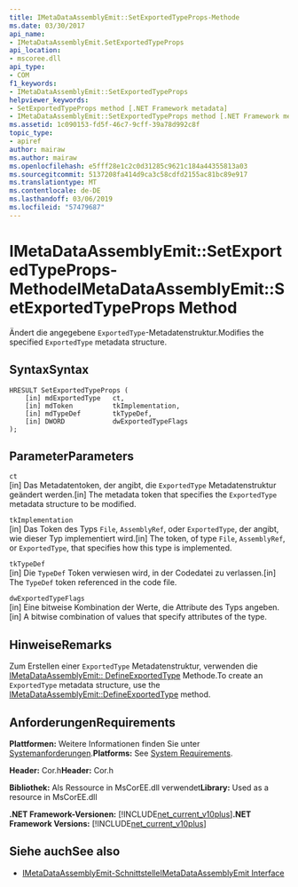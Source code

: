 ```yaml
---
title: IMetaDataAssemblyEmit::SetExportedTypeProps-Methode
ms.date: 03/30/2017
api_name:
- IMetaDataAssemblyEmit.SetExportedTypeProps
api_location:
- mscoree.dll
api_type:
- COM
f1_keywords:
- IMetaDataAssemblyEmit::SetExportedTypeProps
helpviewer_keywords:
- SetExportedTypeProps method [.NET Framework metadata]
- IMetaDataAssemblyEmit::SetExportedTypeProps method [.NET Framework metadata]
ms.assetid: 1c090153-fd5f-46c7-9cff-39a78d992c8f
topic_type:
- apiref
author: mairaw
ms.author: mairaw
ms.openlocfilehash: e5fff28e1c2c0d31285c9621c184a44355813a03
ms.sourcegitcommit: 5137208fa414d9ca3c58cdfd2155ac81bc89e917
ms.translationtype: MT
ms.contentlocale: de-DE
ms.lasthandoff: 03/06/2019
ms.locfileid: "57479687"
---
```

# <a name="imetadataassemblyemitsetexportedtypeprops-method"></a><span data-ttu-id="dcb70-102">IMetaDataAssemblyEmit::SetExportedTypeProps-Methode</span><span class="sxs-lookup"><span data-stu-id="dcb70-102">IMetaDataAssemblyEmit::SetExportedTypeProps Method</span></span>
<span data-ttu-id="dcb70-103">Ändert die angegebene `ExportedType`-Metadatenstruktur.</span><span class="sxs-lookup"><span data-stu-id="dcb70-103">Modifies the specified `ExportedType` metadata structure.</span></span>  
  
## <a name="syntax"></a><span data-ttu-id="dcb70-104">Syntax</span><span class="sxs-lookup"><span data-stu-id="dcb70-104">Syntax</span></span>  
  
```  
HRESULT SetExportedTypeProps (  
    [in] mdExportedType   ct,   
    [in] mdToken          tkImplementation,  
    [in] mdTypeDef        tkTypeDef,  
    [in] DWORD            dwExportedTypeFlags  
);  
```  
  
## <a name="parameters"></a><span data-ttu-id="dcb70-105">Parameter</span><span class="sxs-lookup"><span data-stu-id="dcb70-105">Parameters</span></span>  
 `ct`  
 <span data-ttu-id="dcb70-106">[in] Das Metadatentoken, der angibt, die `ExportedType` Metadatenstruktur geändert werden.</span><span class="sxs-lookup"><span data-stu-id="dcb70-106">[in] The metadata token that specifies the `ExportedType` metadata structure to be modified.</span></span>  
  
 `tkImplementation`  
 <span data-ttu-id="dcb70-107">[in] Das Token des Typs `File`, `AssemblyRef`, oder `ExportedType`, der angibt, wie dieser Typ implementiert wird.</span><span class="sxs-lookup"><span data-stu-id="dcb70-107">[in] The token, of type `File`, `AssemblyRef`, or `ExportedType`, that specifies how this type is implemented.</span></span>  
  
 `tkTypeDef`  
 <span data-ttu-id="dcb70-108">[in] Die `TypeDef` Token verwiesen wird, in der Codedatei zu verlassen.</span><span class="sxs-lookup"><span data-stu-id="dcb70-108">[in] The `TypeDef` token referenced in the code file.</span></span>  
  
 `dwExportedTypeFlags`  
 <span data-ttu-id="dcb70-109">[in] Eine bitweise Kombination der Werte, die Attribute des Typs angeben.</span><span class="sxs-lookup"><span data-stu-id="dcb70-109">[in] A bitwise combination of values that specify attributes of the type.</span></span>  
  
## <a name="remarks"></a><span data-ttu-id="dcb70-110">Hinweise</span><span class="sxs-lookup"><span data-stu-id="dcb70-110">Remarks</span></span>  
 <span data-ttu-id="dcb70-111">Zum Erstellen einer `ExportedType` Metadatenstruktur, verwenden die [IMetaDataAssemblyEmit:: DefineExportedType](../../../../docs/framework/unmanaged-api/metadata/imetadataassemblyemit-defineexportedtype-method.md) Methode.</span><span class="sxs-lookup"><span data-stu-id="dcb70-111">To create an `ExportedType` metadata structure, use the [IMetaDataAssemblyEmit::DefineExportedType](../../../../docs/framework/unmanaged-api/metadata/imetadataassemblyemit-defineexportedtype-method.md) method.</span></span>  
  
## <a name="requirements"></a><span data-ttu-id="dcb70-112">Anforderungen</span><span class="sxs-lookup"><span data-stu-id="dcb70-112">Requirements</span></span>  
 <span data-ttu-id="dcb70-113">**Plattformen:** Weitere Informationen finden Sie unter [Systemanforderungen](../../../../docs/framework/get-started/system-requirements.md).</span><span class="sxs-lookup"><span data-stu-id="dcb70-113">**Platforms:** See [System Requirements](../../../../docs/framework/get-started/system-requirements.md).</span></span>  
  
 <span data-ttu-id="dcb70-114">**Header:** Cor.h</span><span class="sxs-lookup"><span data-stu-id="dcb70-114">**Header:** Cor.h</span></span>  
  
 <span data-ttu-id="dcb70-115">**Bibliothek:** Als Ressource in MsCorEE.dll verwendet</span><span class="sxs-lookup"><span data-stu-id="dcb70-115">**Library:** Used as a resource in MsCorEE.dll</span></span>  
  
 <span data-ttu-id="dcb70-116">**.NET Framework-Versionen:** [!INCLUDE[net_current_v10plus](../../../../includes/net-current-v10plus-md.md)]</span><span class="sxs-lookup"><span data-stu-id="dcb70-116">**.NET Framework Versions:** [!INCLUDE[net_current_v10plus](../../../../includes/net-current-v10plus-md.md)]</span></span>  
  
## <a name="see-also"></a><span data-ttu-id="dcb70-117">Siehe auch</span><span class="sxs-lookup"><span data-stu-id="dcb70-117">See also</span></span>
- [<span data-ttu-id="dcb70-118">IMetaDataAssemblyEmit-Schnittstelle</span><span class="sxs-lookup"><span data-stu-id="dcb70-118">IMetaDataAssemblyEmit Interface</span></span>](../../../../docs/framework/unmanaged-api/metadata/imetadataassemblyemit-interface.md)
